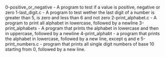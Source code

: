 0-positive_or_negative - A program to test if a value is positive, negative or zero
1-last_digit.c - A program to test wether the last digit of a number is greater than 5, is zero  and less than 6 and not zero
2-print_alphabet.c - A program to print all alphabet in lowercase, followed by a newline
3-print_alphabets - A program that prints the alphabet in lowercase and then in uppercase, followed by a newline
4-print_alphabt - a program that prints the alphabet in lowercase, followed by a new line, except q and e
5-print_numbers.c - program that prints all single digit numbers of base 10 starting from 0, followed by a new line.
